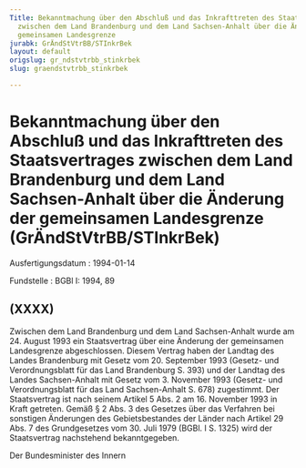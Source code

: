 ```yaml
---
Title: Bekanntmachung über den Abschluß und das Inkrafttreten des Staatsvertrages
  zwischen dem Land Brandenburg und dem Land Sachsen-Anhalt über die Änderung der
  gemeinsamen Landesgrenze
jurabk: GrÄndStVtrBB/STInkrBek
layout: default
origslug: gr_ndstvtrbb_stinkrbek
slug: graendstvtrbb_stinkrbek

---
```


# Bekanntmachung über den Abschluß und das Inkrafttreten des Staatsvertrages zwischen dem Land Brandenburg und dem Land Sachsen-Anhalt über die Änderung der gemeinsamen Landesgrenze (GrÄndStVtrBB/STInkrBek)

Ausfertigungsdatum
:   1994-01-14

Fundstelle
:   BGBl I: 1994, 89



## (XXXX)

Zwischen dem Land Brandenburg und dem Land Sachsen-Anhalt wurde am 24. August 1993 ein Staatsvertrag über eine Änderung der gemeinsamen Landesgrenze abgeschlossen. Diesem Vertrag haben der Landtag des Landes Brandenburg mit Gesetz vom 20. September 1993 (Gesetz- und Verordnungsblatt für das Land Brandenburg S. 393) und der Landtag des Landes Sachsen-Anhalt mit Gesetz vom 3. November 1993 (Gesetz- und Verordnungsblatt für das Land Sachsen-Anhalt S. 678) zugestimmt. Der Staatsvertrag ist nach seinem Artikel 5 Abs. 2 am 16. November 1993 in Kraft getreten.
Gemäß § 2 Abs. 3 des Gesetzes über das Verfahren bei sonstigen Änderungen des Gebietsbestandes der Länder nach Artikel 29 Abs. 7 des Grundgesetzes vom 30. Juli 1979 (BGBl. I S. 1325) wird der Staatsvertrag nachstehend bekanntgegeben.

Der Bundesminister des Innern

